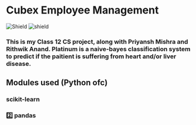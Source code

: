 # Cubex Employee Management
![Shield](https://img.shields.io/aur/license/android-studio)
![shield](https://img.shields.io/github/repo-size/realaryanpatil/Cubex)
### This is my Class 12 CS project, along with Priyansh Mishra and Rithwik Anand. Platinum is a naive-bayes classification system to predict if the paitient is suffering from heart and/or liver disease. 
## Modules used (Python ofc)
###  scikit-learn
### 2️⃣ pandas

